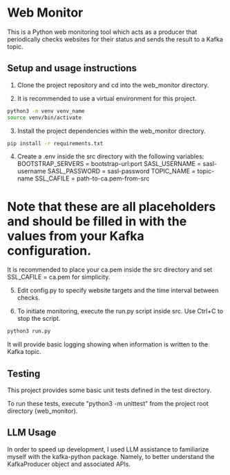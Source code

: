 # Web Monitor

This is a Python web monitoring tool which acts as a producer that periodically checks websites for their status and sends the result to a Kafka topic. 

## Setup and usage instructions

1. Clone the project repository and cd into the web_monitor directory. 

2. It is recommended to use a virtual environment for this project. 
```bash
python3 -m venv venv_name
source venv/bin/activate 
```

3. Install the project dependencies within the web_monitor directory.
```bash
pip install -r requirements.txt
```

4. Create a .env inside the src directory with the following variables: 
BOOTSTRAP_SERVERS = bootstrap-url:port
SASL_USERNAME = sasl-username
SASL_PASSWORD = sasl-password
TOPIC_NAME = topic-name
SSL_CAFILE = path-to-ca.pem-from-src

# Note that these are all placeholders and should be filled in with the values from your Kafka configuration.
It is recommended to place your ca.pem inside the src directory and set SSL_CAFILE = ca.pem for simplicity. 

5. Edit config.py to specify website targets and the time interval between checks. 

6. To initiate monitoring, execute the run.py script inside src. Use Ctrl+C to stop the script.
```bash
python3 run.py
```

It will provide basic logging showing when information is written to the Kafka topic. 

## Testing
This project provides some basic unit tests defined in the test directory. 

To run these tests, execute "python3 -m unittest" from the project root directory (web_monitor).

## LLM Usage
In order to speed up development, I used LLM assistance to familiarize myself with the kafka-python package. 
Namely, to better understand the KafkaProducer object and associated APIs. 


